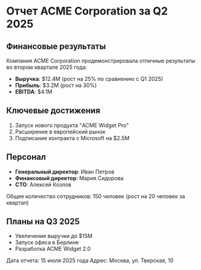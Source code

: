# Отчет ACME Corporation за Q2 2025

## Финансовые результаты

Компания ACME Corporation продемонстрировала отличные результаты во втором квартале 2025 года:

- **Выручка**: $12.4M (рост на 25% по сравнению с Q1 2025)
- **Прибыль**: $3.2M (рост на 30%)
- **EBITDA**: $4.1M

## Ключевые достижения

1. Запуск нового продукта "ACME Widget Pro"
2. Расширение в европейский рынок
3. Подписание контракта с Microsoft на $2.5M

## Персонал

- **Генеральный директор**: Иван Петров
- **Финансовый директор**: Мария Сидорова  
- **CTO**: Алексей Козлов

Общее количество сотрудников: 150 человек (рост на 20 человек за квартал)

## Планы на Q3 2025

- Увеличение выручки до $15M
- Запуск офиса в Берлине
- Разработка ACME Widget 2.0

Дата отчета: 15 июля 2025 года
Адрес: Москва, ул. Тверская, 10
